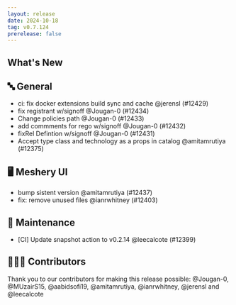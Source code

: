 ```yaml
---
layout: release
date: 2024-10-18
tag: v0.7.124
prerelease: false
---
```


## What's New
## 🔤 General
- ci: fix docker extensions build sync and cache @jerensl (#12429)
- fix registrant w/signoff @Jougan-0 (#12434)
- Change policies path @Jougan-0 (#12433)
- add commments for rego w/signoff @Jougan-0 (#12432)
- fixRel Defintion w/signoff @Jougan-0 (#12431)
- Accept type class and technology as a props in catalog @amitamrutiya (#12375)

## 🖥 Meshery UI

- bump sistent version @amitamrutiya (#12437)
- fix: remove unused files  @ianrwhitney (#12403)

## 🧰 Maintenance

- [CI] Update snapshot action to v0.2.14 @leecalcote (#12399)

## 👨🏽‍💻 Contributors

Thank you to our contributors for making this release possible:
@Jougan-0, @MUzairS15, @aabidsofi19, @amitamrutiya, @ianrwhitney, @jerensl and @leecalcote

